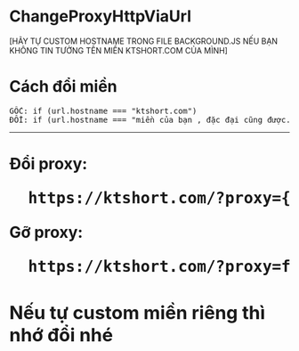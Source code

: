 # ChangeProxyHttpViaUrl
[HÃY TỰ CUSTOM HOSTNAME TRONG FILE BACKGROUND.JS NẾU BẠN KHÔNG TIN TƯỞNG TÊN MIỀN KTSHORT.COM CỦA MÌNH]
<h1>Cách đổi miền</h1>
<pre>
GỐC: if (url.hostname === "ktshort.com")
ĐỔI: if (url.hostname === "miền của bạn , đặc đại cũng được.")
</pre>

<hr>
<h1><Demo sử dụng</h1>
Đổi proxy:
<pre>
  https://ktshort.com/?proxy={ip}:{port}
</pre>

Gỡ proxy:
<pre>
  https://ktshort.com/?proxy=false
</pre>


<h3>Nếu tự custom miền riêng thì nhớ đổi nhé</h3>

